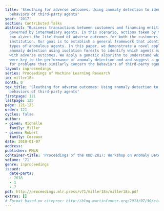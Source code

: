 ```yaml
---
title: 'Sleuthing for adverse outcomes: Using anomaly detection to identify unusual
  behaviors of third-party agents'
year: '2017'
section: Contributed Talks
abstract: "Business transactions between customers and financing entities are often
  governed by intermediary agents. In this scenario, actions taken by these agents
  can a\vect the likelihood of adverse outcomes for both the customers and the\ffinancial
  institution. Our goal is to establish a general framework that identi\fes these
  types of anomalous agents. In this paper, we demonstrate a novel application of
  anomaly detection using isolation forests to identify which agents may be associated
  with adverse outcomes. We apply a genetic algorithm to understand which features
  were key to the performance of anomaly detection and and suggest a general framework
  for problems that similarly concern the behaviors of third-party agents."
layout: inproceedings
series: Proceedings of Machine Learning Research
id: miller18a
month: 0
tex_title: 'Sleuthing for adverse outcomes: Using anomaly detection to identify unusual
  behaviors of third-party agents'
firstpage: 121
lastpage: 125
page: 121-125
order: 121
cycles: false
author:
- given: Michelle
  family: Miller
- given: Robert
  family: Cezeaux
date: 2018-01-07
address: 
publisher: PMLR
container-title: 'Proceedings of the KDD 2017: Workshop on Anomaly Detection in Finance'
volume: '71'
genre: inproceedings
issued:
  date-parts:
  - 2018
  - 1
  - 7
pdf: http://proceedings.mlr.press/v71/miller18a/miller18a.pdf
extras: []
# Format based on citeproc: http://blog.martinfenner.org/2013/07/30/citeproc-yaml-for-bibliographies/
---
```

